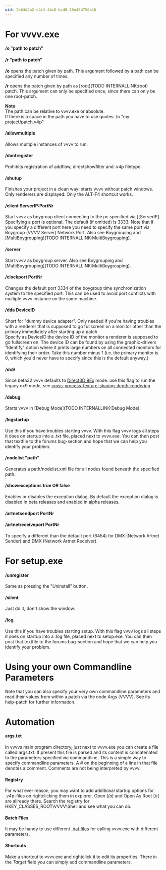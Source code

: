 ```yaml
---
uid: 2eb3d2a2-d4c1-4bc0-bcd8-16e48d756b16
---
```


# For vvvv.exe


#### /o "path to patch"
#### /r "path to patch"


**/o** opens the patch given by path. This argument followed by a path can be specified any number of times.  

**/r** opens the patch given by path as [root](TODO INTERNALLINK:root) patch. This argument can only be specified once, since there can only be one root-patch.  

**Note**   
The path can be relative to vvvv.exe or absolute.   
If there is a space in the path you have to use quotes: /o "my project/patch.v4p"  




#### /allowmultiple


Allows multiple instances of vvvv to run.  




#### /dontregister 


Prohibits registration of addflow, directshowfilter and .v4p filetype.  




#### /shutup


Finishes your project in a clean way: starts vvvv without patch windows. Only renderers are displayed. Only the ALT-F4 shortcut works.  




#### /client ServerIP:PortNr


Start vvvv as boygroup client connecting to the pc specified via [[ServerIP]. Specifying a port is optional. The default (if omitted) is 3333. Note that if you specify a different port here you need to specify the same port via <span class="node">Boygroup (VVVV Server)</span> <span class="pin">Network Port</span>. Also see Boygrouping and [MultiBoygrouping](TODO INTERNALLINK:MultiBoygrouping).  




#### /server


Start vvvv as boygroup server. Also see Boygrouping and [MultiBoygrouping](TODO INTERNALLINK:MultiBoygrouping).  




#### /clockport PortNr


Changes the default port 3334 of the boygroup time synchronization system to the specified port. This can be used to avoid port conflicts with multiple vvvv instance on the same machine.  




#### /dda DeviceID 


Short for "dummy device adapter". Only needed if you're having troubles with a renderer that is supposed to go fullscreen on a monitor other than the primary immediately after starting up a patch.   
Specify as DeviceID the device ID of the monitor a renderer is supposed to go fullscreen on. The device ID can be found by using the graphic-drivers "Identify" option where it prints large numbers on all connected monitors for identifying their order. Take this number minus 1 (i.e. the primary monitor is 0, which you'd never have to specify since this is the default anyway.)  




#### /dx9


Since beta32 vvvv defaults to <a href="http://msdn.microsoft.com/en-us/library/windows/desktop/ee890072%28v=vs.85%29.aspx" class="extURL" target="_blank">Direct3D 9Ex</a> mode. use this flag to run the legacy dx9 mode, see <a href="https://vvvv.org/blog/cross-process-texture-sharing-depth-rendering" class="extURL blog" target="_blank">cross-process-texture-sharing-depth-rendering</a>  




#### /debug


Starts vvvv in [Debug Mode](TODO INTERNALLINK:Debug Mode).  




#### /logstartup


Use this if you have troubles starting vvvv. With this flag vvvv logs all steps it does on startup into a .txt file, placed next to vvvv.exe. You can then post that textfile to the forums bug-section and hope that we can help you identify your problem.  




#### /nodelist "path"


Generates a path/nodelist.xml file for all nodes found beneath the specified path.  




#### /showexceptions true OR false


Enables or disables the exception dialog. By default the exception dialog is disabled in beta releases and enabled in alpha releases.  




#### /artnetsendport PortNr
#### /artnetreceiveport PortNr


To specify a different than the default port (6454) for <span class="node">DMX (Network Artnet Sender)</span> and <span class="node">DMX (Network Artnet Receiver)</span>.  


# For setup.exe



#### /unregister


Same as pressing the "Uninstall" button.  




#### /silent


Just do it, don't show the window.  




#### /log


Use this if you have troubles starting setup. With this flag vvvv logs all steps it does on startup into a .log file, placed next to setup.exe. You can then post that textfile to the forums bug-section and hope that we can help you identify your problem.  


# Using your own Commandline Parameters



Note that you can also specify your very own commandline parameters and read their values from within a patch via the node <span class="node">Args (VVVV)</span>. See its help-patch for further information.  


# Automation



#### args.txt


In vvvvs main program directory, just next to vvvv.exe you can create a file called args.txt. If present this file is parsed and its content is concatenated to the parameters specified via commandline. This is a simple way to specify commandline parameters. A # on the beginning of a line in that file denotes a comment. Comments are not being interpreted by vvvv.   




#### Registry


For what ever reason, you may want to add additional startup options for .v4p-files on rightclicking them in explorer. Open (/o) and Open As Root (/r) are allready there. Search the registry for   
 HKEY_CLASSES_ROOT\VVVV\Shell
and see what you can do.   




#### Batch Files


It may be handy to use different <a href="http://en.wikipedia.org/wiki/.bat" class="extURL" target="_blank">.bat files</a> for calling vvvv.exe with different parameters.   




#### Shortcuts


Make a shortcut to vvvv.exe and rightclick it to edit its properties. There in the *Target* field you can simply add commandline parameters.    


